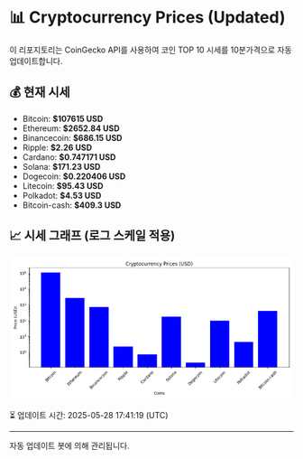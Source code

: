 
# 📊 Cryptocurrency Prices (Updated)

이 리포지토리는 CoinGecko API를 사용하여 코인 TOP 10 시세를 10분가격으로 자동 업데이트합니다.

## 💰 현재 시세
- Bitcoin: **$107615 USD**
- Ethereum: **$2652.84 USD**
- Binancecoin: **$686.15 USD**
- Ripple: **$2.26 USD**
- Cardano: **$0.747171 USD**
- Solana: **$171.23 USD**
- Dogecoin: **$0.220406 USD**
- Litecoin: **$95.43 USD**
- Polkadot: **$4.53 USD**
- Bitcoin-cash: **$409.3 USD**

## 📈 시세 그래프 (로그 스케일 적용)
![Crypto Prices](crypto_prices.png)

⏳ 업데이트 시간: 2025-05-28 17:41:19 (UTC)

---
자동 업데이트 봇에 의해 관리됩니다.
